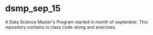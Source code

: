 # dsmp_sep_15
A Data Science Master's Program started in month of september. This repository contains in class code-along and exercises.
